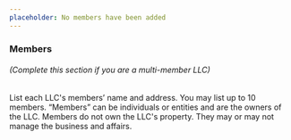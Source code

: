 ```yaml
---
placeholder: No members have been added
---
```


### Members

###### (Complete this section if you are a multi-member LLC)

List each LLC's members’ name and address. You may list up to 10 members. “Members” can be individuals or entities and are the owners of the LLC. Members do not own the LLC's property. They may or may not manage the business and affairs. 
